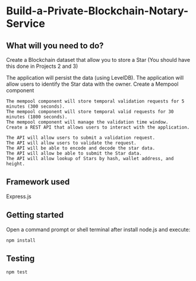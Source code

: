 # Build-a-Private-Blockchain-Notary-Service


## What will you need to do?
Create a Blockchain dataset that allow you to store a Star (You should have this done in Projects 2 and 3)

The application will persist the data (using LevelDB).
The application will allow users to identify the Star data with the owner.
Create a Mempool component
```
The mempool component will store temporal validation requests for 5 minutes (300 seconds).
The mempool component will store temporal valid requests for 30 minutes (1800 seconds).
The mempool component will manage the validation time window.
Create a REST API that allows users to interact with the application.
```
```
The API will allow users to submit a validation request.
The API will allow users to validate the request.
The API will be able to encode and decode the star data.
The API will allow be able to submit the Star data.
The API will allow lookup of Stars by hash, wallet address, and height.
```
## Framework used

Express.js

## Getting started

Open a command prompt or shell terminal after install node.js and execute:

```
npm install
```

## Testing

```
npm test
```
